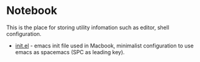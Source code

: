 # Notebook
This is the place for storing utility infomation such as editor, shell configuration.

* [init.el](mac-spacemacs-init.el) - emacs init file used in Macbook, minimalist configuration to use emacs as spacemacs (SPC as leading key).

